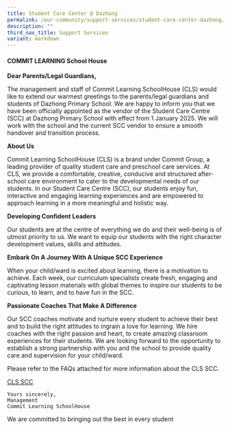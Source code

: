 ```yaml
---
title: Student Care Center @ Dazhong
permalink: /our-community/support-services/student-care-center-dazhong/
description: ""
third_nav_title: Support Services
variant: markdown
---
```

#### COMMIT LEARNING School House

**Dear Parents/Legal Guardians,**

The management and staff of Commit Learning SchoolHouse (CLS) would like to extend our warmest greetings to the parents/legal guardians and students of Dazhong Primary School. We are happy to inform you that we have been officially appointed as the vendor of the Student Care Centre (SCC) at Dazhong Primary School with effect from 1 January 2025. We will work with the school and the current SCC vendor to ensure a smooth handover and transition process.

**About Us**

Commit Learning SchoolHouse (CLS) is a brand under Commit Group, a leading provider of quality student care and preschool care services. At CLS, we provide a comfortable, creative, conducive and structured after-school care environment to cater to the developmental needs of our students. In our Student Care Centre (SCC), our students enjoy fun, interactive and engaging learning experiences and are empowered to approach learning in a more meaningful and holistic way.

**Developing Confident Leaders**

Our students are at the centre of everything we do and their well-being is of utmost priority to us. We want to equip our students with the right character development values, skills and attitudes.

**Embark On A Journey With A Unique SCC Experience**

When your child/ward is excited about learning, there is a motivation to achieve. Each week, our curriculum specialists create fresh, engaging and captivating lesson materials with global themes to inspire our students to be curious, to learn, and to have fun in the SCC.

**Passionate Coaches That Make A Difference**

Our SCC coaches motivate and nurture every student to achieve their best and to build the right attitudes to ingrain a love for learning. We hire coaches with the right passion and heart, to create amazing classroom experiences for their students. We are looking forward to the opportunity to establish a strong partnership with you and the school to provide quality care and supervision for your child/ward.

Please refer to the FAQs attached for more information about the CLS SCC.

[CLS SCC](/files/Commit_Learning_SchoolHouse__CLS__Student_Care_Centre__SCC____2025_FAQs___Dazhong_Primary_School.pdf)[](/files/Commit_Learning_SchoolHouse__CLS__Student_Care_Centre__SCC____2025_FAQs___Dazhong_Primary_School.pdf)
```
Yours sincerely,
Management
Commit Learning SchoolHouse
```
We are committed to bringing out the best in every student

